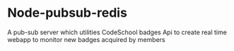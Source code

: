 # Node-pubsub-redis
A pub-sub  server which utilities  CodeSchool badges Api to create real time webapp to monitor new badges acquired by members 
